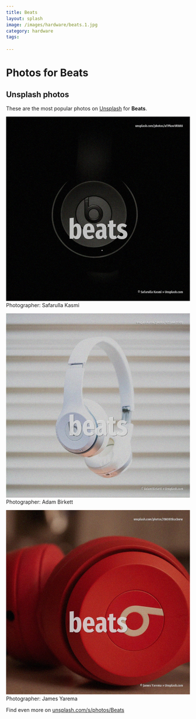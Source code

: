 ```yaml
---
title: Beats
layout: splash
image: /images/hardware/beats.1.jpg
category: hardware
tags:

---
```

# Photos for Beats
 
## Unsplash photos
These are the most popular photos on [Unsplash](https://unsplash.com) for **Beats**.
 
![Beats](/images/hardware/beats.1.jpg)
Photographer:  Safarulla Kasmi
 
![Beats](/images/hardware/beats.2.jpg)
Photographer:  Adam Birkett
 
![Beats](/images/hardware/beats.3.jpg)
Photographer:  James Yarema
 
Find even more on [unsplash.com/s/photos/Beats](https://unsplash.com/s/photos/Beats)
 

